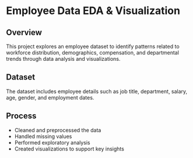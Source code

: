 # Employee Data EDA & Visualization

## Overview
This project explores an employee dataset to identify patterns related to workforce distribution, demographics, compensation, and departmental trends through data analysis and visualizations.

## Dataset
The dataset includes employee details such as job title, department, salary, age, gender, and employment dates.

## Process
- Cleaned and preprocessed the data  
- Handled missing values  
- Performed exploratory analysis  
- Created visualizations to support key insights  
